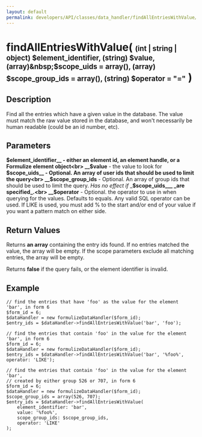 ```yaml
---
layout: default
permalink: developers/API/classes/data_handler/findAllEntriesWithValue/
---
```


# findAllEntriesWithValue( <span style='font-size: 14pt;'>(int | string | object) $element_identifier, (string) $value, (array)&nbsp;$scope_uids&nbsp;=&nbsp;array(), (array) $scope_group_ids = array(), (string) $operator = "="</span> ) 

## Description

Find all the entries which have a given value in the database. The value must match the raw value stored in the database, and won't necessarily be human readable (could be an id number, etc).

## Parameters

__$element_identifier__ - either an element id, an element handle, or a Formulize element object<br>
__$value__ - the value to look for<br>
__$scope_uids__ - Optional. An array of user ids that should be used to limit the query<br>
__$scope_group_ids__ - Optional. An array of group ids that should be used to limit the query. _Has no effect if_ ___$scope_uids___ _are specified_.<br>
__$operator__ -  Optional.  the operator to use in when querying for the values. Defaults to equals. Any valid SQL operator can be used. If LIKE is used, you must add % to the start and/or end of your value if you want a pattern match on either side.

## Return Values

Returns __an array__ containing the entry ids found. If no entries matched the value, the array will be empty. If the scope parameters exclude all matching entries, the array will be empty.

Returns __false__ if the query fails, or the element identifier is invalid.

## Example

~~~
// find the entries that have 'foo' as the value for the element 'bar', in form 6
$form_id = 6;
$dataHandler = new formulizeDataHandler($form_id);
$entry_ids = $dataHandler->findAllEntriesWithValue('bar', 'foo');
~~~

~~~
// find the entries that contain 'foo' in the value for the element 'bar', in form 6
$form_id = 6;
$dataHandler = new formulizeDataHandler($form_id);
$entry_ids = $dataHandler->findAllEntriesWithValue('bar', '%foo%', operator: 'LIKE');
~~~

~~~
// find the entries that contain 'foo' in the value for the element 'bar',
// created by either group 526 or 707, in form 6
$form_id = 6;
$dataHandler = new formulizeDataHandler($form_id);
$scope_group_ids = array(526, 707);
$entry_ids = $dataHandler->findAllEntriesWithValue(
    element_identifier: 'bar',
    value: '%foo%',
    scope_group_ids: $scope_group_ids,
    operator: 'LIKE'
);
~~~